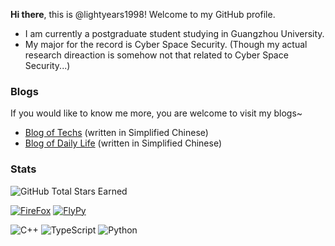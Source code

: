 **Hi there**, this is @lightyears1998! Welcome to my GitHub profile.

- I am currently a postgraduate student studying in Guangzhou University. 
- My major for the record is Cyber Space Security. (Though my actual research direaction is somehow not that related to Cyber Space Security...)

### Blogs

If you would like to know me more, you are welcome to visit my blogs~

- [Blog of Techs](https://hacks.qfstudio.net/) (written in Simplified Chinese)
- [Blog of Daily Life](https://blog.qfstudio.net) (written in Simplified Chinese)

### Stats

![GitHub Total Stars Earned](https://img.shields.io/github/stars/lightyears1998?affiliations=OWNER&label=Total%20Stars%20Earned&style=social)

[![FireFox](https://img.shields.io/badge/Browser-Firefox-FF7139?style=flat-square&logo=firefox&logoColor=ffffff)](https://www.mozilla.org/firefox/)
[![FlyPy](https://img.shields.io/badge/IME-FlyPy-%23f24f21)](https://www.flypy.com/)

![C++](https://img.shields.io/badge/C%2b%2b-00599C?style=flat-square&logo=c%2b%2b&logoColor=ffffff)
![TypeScript](https://img.shields.io/badge/Typescript-007ACC?style=flat-square&logo=TypeScript&logoColor=ffffff)
![Python](https://img.shields.io/badge/Python-3776AB?style=flat-square&logo=Python&logoColor=ffffff)
